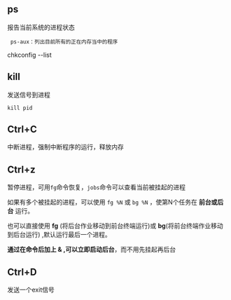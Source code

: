 ## ps

报告当前系统的进程状态

```
 ps-aux：列出目前所有的正在内存当中的程序
```

chkconfig --list

## kill

发送信号到进程

```
kill pid
```

## Ctrl+C

中断进程，强制中断程序的运行，释放内存

## Ctrl+z

暂停进程，可用`fg`命令恢复，`jobs`命令可以查看当前被挂起的进程

如果有多个被挂起的进程，可以使用 ``fg %N`` 或 ``bg %N`` ，使第N个任务在 **前台或后台** 运行。

也可以直接使用 **fg** (将后台作业移动到前台终端运行)或 **bg**(将前台终端作业移动到后台运行) ,默认运行最后一个进程。

**通过在命令后加上 & ,可以立即启动后台**，而不用先挂起再后台

## Ctrl+D

发送一个exit信号